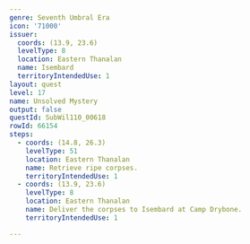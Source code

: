 ```yaml
---
genre: Seventh Umbral Era
icon: '71000'
issuer:
  coords: (13.9, 23.6)
  levelType: 8
  location: Eastern Thanalan
  name: Isembard
  territoryIntendedUse: 1
layout: quest
level: 17
name: Unsolved Mystery
output: false
questId: SubWil110_00618
rowId: 66154
steps:
  - coords: (14.8, 26.3)
    levelType: 51
    location: Eastern Thanalan
    name: Retrieve ripe corpses.
    territoryIntendedUse: 1
  - coords: (13.9, 23.6)
    levelType: 8
    location: Eastern Thanalan
    name: Deliver the corpses to Isembard at Camp Drybone.
    territoryIntendedUse: 1

---
```

